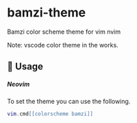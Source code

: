 # bamzi-theme

Bamzi color scheme theme for vim nvim

Note: vscode color theme in the works.

## 🚀 Usage

##### Neovim

To set the theme you can use the following.

```lua
vim.cmd[[colorscheme bamzi]]
```
